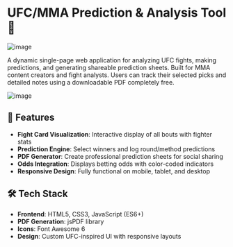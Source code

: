 # UFC/MMA Prediction & Analysis Tool 🥊

![image](https://github.com/user-attachments/assets/c73b70b5-2ad9-4420-88ae-439a363bde00)

A dynamic single-page web application for analyzing UFC fights, making predictions, and generating shareable prediction sheets. Built for MMA content creators and fight analysts.
Users can track their selected picks and detailed notes using a downloadable PDF completely free.

![image](https://github.com/user-attachments/assets/5d7bbb51-fa94-46b5-8500-1e7cfa1ec890)


## 🚀 Features

- **Fight Card Visualization**: Interactive display of all bouts with fighter stats
- **Prediction Engine**: Select winners and log round/method predictions
- **PDF Generator**: Create professional prediction sheets for social sharing
- **Odds Integration**: Displays betting odds with color-coded indicators
- **Responsive Design**: Fully functional on mobile, tablet, and desktop

## 🛠️ Tech Stack

- **Frontend**: HTML5, CSS3, JavaScript (ES6+)
- **PDF Generation**: jsPDF library
- **Icons**: Font Awesome 6
- **Design**: Custom UFC-inspired UI with responsive layouts
